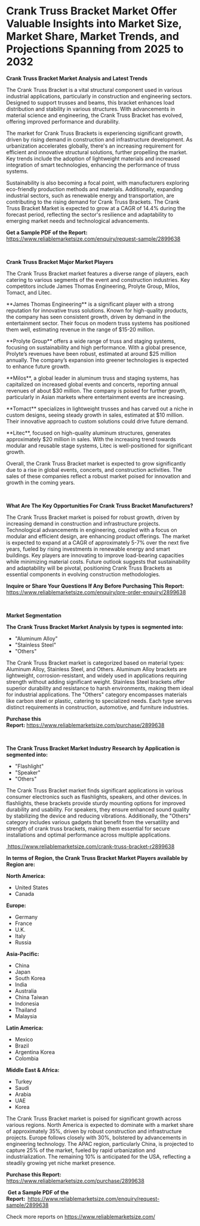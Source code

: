 <p><h1>Crank Truss Bracket Market Offer Valuable Insights into Market Size, Market Share, Market Trends, and Projections Spanning from 2025 to 2032</h1></p><p><strong>Crank Truss Bracket Market Analysis and Latest Trends</strong></p>
<p><p>The Crank Truss Bracket is a vital structural component used in various industrial applications, particularly in construction and engineering sectors. Designed to support trusses and beams, this bracket enhances load distribution and stability in various structures. With advancements in material science and engineering, the Crank Truss Bracket has evolved, offering improved performance and durability.</p><p>The market for Crank Truss Brackets is experiencing significant growth, driven by rising demand in construction and infrastructure development. As urbanization accelerates globally, there's an increasing requirement for efficient and innovative structural solutions, further propelling the market. Key trends include the adoption of lightweight materials and increased integration of smart technologies, enhancing the performance of truss systems.</p><p>Sustainability is also becoming a focal point, with manufacturers exploring eco-friendly production methods and materials. Additionally, expanding industrial sectors, such as renewable energy and transportation, are contributing to the rising demand for Crank Truss Brackets. The Crank Truss Bracket Market is expected to grow at a CAGR of 14.4% during the forecast period, reflecting the sector's resilience and adaptability to emerging market needs and technological advancements.</p></p>
<p><strong>Get a Sample PDF of the Report:&nbsp;</strong> <a href="https://www.reliablemarketsize.com/enquiry/request-sample/2899638?utm_campaign=2853&utm_medium=2&utm_source=Github&utm_content=ia&utm_term=16032025&utm_id=crank-truss-bracket">https://www.reliablemarketsize.com/enquiry/request-sample/2899638</a></p>
<p>&nbsp;</p>
<p><strong>Crank Truss Bracket Major Market Players</strong></p>
<p><p>The Crank Truss Bracket market features a diverse range of players, each catering to various segments of the event and construction industries. Key competitors include James Thomas Engineering, Prolyte Group, Milos, Tomact, and Litec. </p><p>**James Thomas Engineering** is a significant player with a strong reputation for innovative truss solutions. Known for high-quality products, the company has seen consistent growth, driven by demand in the entertainment sector. Their focus on modern truss systems has positioned them well, estimating revenue in the range of $15-20 million.</p><p>**Prolyte Group** offers a wide range of truss and staging systems, focusing on sustainability and high performance. With a global presence, Prolyte’s revenues have been robust, estimated at around $25 million annually. The company’s expansion into greener technologies is expected to enhance future growth.</p><p>**Milos**, a global leader in aluminum truss and staging systems, has capitalized on increased global events and concerts, reporting annual revenues of about $30 million. The company is poised for further growth, particularly in Asian markets where entertainment events are increasing.</p><p>**Tomact** specializes in lightweight trusses and has carved out a niche in custom designs, seeing steady growth in sales, estimated at $10 million. Their innovative approach to custom solutions could drive future demand.</p><p>**Litec**, focused on high-quality aluminum structures, generates approximately $20 million in sales. With the increasing trend towards modular and reusable stage systems, Litec is well-positioned for significant growth.</p><p>Overall, the Crank Truss Bracket market is expected to grow significantly due to a rise in global events, concerts, and construction activities. The sales of these companies reflect a robust market poised for innovation and growth in the coming years.</p></p>
<p>&nbsp;</p>
<p><strong>What Are The Key Opportunities For Crank Truss Bracket Manufacturers?</strong></p>
<p><p>The Crank Truss Bracket market is poised for robust growth, driven by increasing demand in construction and infrastructure projects. Technological advancements in engineering, coupled with a focus on modular and efficient design, are enhancing product offerings. The market is expected to expand at a CAGR of approximately 5-7% over the next five years, fueled by rising investments in renewable energy and smart buildings. Key players are innovating to improve load-bearing capacities while minimizing material costs. Future outlook suggests that sustainability and adaptability will be pivotal, positioning Crank Truss Brackets as essential components in evolving construction methodologies.</p></p>
<p><strong>Inquire or Share Your Questions If Any Before Purchasing This Report:</strong> <a href="https://www.reliablemarketsize.com/enquiry/pre-order-enquiry/2899638?utm_campaign=2853&utm_medium=2&utm_source=Github&utm_content=ia&utm_term=16032025&utm_id=crank-truss-bracket">https://www.reliablemarketsize.com/enquiry/pre-order-enquiry/2899638</a></p>
<p>&nbsp;</p>
<p><strong>Market Segmentation</strong></p>
<p><strong>The Crank Truss Bracket Market Analysis by types is segmented into:</strong></p>
<p><ul><li>"Aluminum Alloy"</li><li>"Stainless Steel"</li><li>"Others"</li></ul></p>
<p><p>The Crank Truss Bracket market is categorized based on material types: Aluminum Alloy, Stainless Steel, and Others. Aluminum Alloy brackets are lightweight, corrosion-resistant, and widely used in applications requiring strength without adding significant weight. Stainless Steel brackets offer superior durability and resistance to harsh environments, making them ideal for industrial applications. The "Others" category encompasses materials like carbon steel or plastic, catering to specialized needs. Each type serves distinct requirements in construction, automotive, and furniture industries.</p></p>
<p><strong>Purchase this Report:&nbsp;</strong><a href="https://www.reliablemarketsize.com/purchase/2899638?utm_campaign=2853&utm_medium=2&utm_source=Github&utm_content=ia&utm_term=16032025&utm_id=crank-truss-bracket">https://www.reliablemarketsize.com/purchase/2899638</a></p>
<p>&nbsp;</p>
<p><strong>The Crank Truss Bracket Market Industry Research by Application is segmented into:</strong></p>
<p><ul><li>"Flashlight"</li><li>"Speaker"</li><li>"Others"</li></ul></p>
<p><p>The Crank Truss Bracket market finds significant applications in various consumer electronics such as flashlights, speakers, and other devices. In flashlights, these brackets provide sturdy mounting options for improved durability and usability. For speakers, they ensure enhanced sound quality by stabilizing the device and reducing vibrations. Additionally, the "Others" category includes various gadgets that benefit from the versatility and strength of crank truss brackets, making them essential for secure installations and optimal performance across multiple applications.</p></p>
<p><a href="https://www.reliablemarketsize.com/crank-truss-bracket-r2899638?utm_campaign=2853&utm_medium=2&utm_source=Github&utm_content=ia&utm_term=16032025&utm_id=crank-truss-bracket">&nbsp;https://www.reliablemarketsize.com/crank-truss-bracket-r2899638</a></p>
<p><strong>In terms of Region, the Crank Truss Bracket Market Players available by Region are:</strong></p>
<p>
    <p> <strong> North America: </strong>
        <ul>
            <li>United States</li>
            <li>Canada</li>
        </ul>
        </p> 
    <p> <strong> Europe: </strong>
        <ul>
            <li>Germany</li>
            <li>France</li>
            <li>U.K.</li>
            <li>Italy</li>
            <li>Russia</li>
        </ul>
        </p> 
    <p> <strong> Asia-Pacific: </strong>
        <ul>
            <li>China</li>
            <li>Japan</li>
            <li>South Korea</li>
            <li>India</li>
            <li>Australia</li>
            <li>China Taiwan</li>
            <li>Indonesia</li>
            <li>Thailand</li>
            <li>Malaysia</li>
        </ul>
        </p> 
    <p> <strong> Latin America: </strong>
        <ul>
            <li>Mexico</li>
            <li>Brazil</li>
            <li>Argentina Korea</li>
            <li>Colombia</li>
        </ul>
        </p> 
    <p> <strong> Middle East & Africa: </strong>
        <ul>
            <li>Turkey</li>
            <li>Saudi</li>
            <li>Arabia</li>
            <li>UAE</li>
            <li>Korea</li>
        </ul>
    </p>
    </p>
<p><p>The Crank Truss Bracket market is poised for significant growth across various regions. North America is expected to dominate with a market share of approximately 35%, driven by robust construction and infrastructure projects. Europe follows closely with 30%, bolstered by advancements in engineering technology. The APAC region, particularly China, is projected to capture 25% of the market, fueled by rapid urbanization and industrialization. The remaining 10% is anticipated for the USA, reflecting a steadily growing yet niche market presence.</p></p>
<p><strong>Purchase this Report: </strong><a href="https://www.reliablemarketsize.com/purchase/2899638?utm_campaign=2853&utm_medium=2&utm_source=Github&utm_content=ia&utm_term=16032025&utm_id=crank-truss-bracket">https://www.reliablemarketsize.com/purchase/2899638</a></p>
<p>&nbsp;<strong>Get a Sample PDF of the Report:&nbsp;&nbsp;</strong><a href="https://www.reliablemarketsize.com/enquiry/request-sample/2899638?utm_campaign=2853&utm_medium=2&utm_source=Github&utm_content=ia&utm_term=16032025&utm_id=crank-truss-bracket">https://www.reliablemarketsize.com/enquiry/request-sample/2899638</a></p>
<p><strong></strong></p>
<p>Check more reports on <a href="https://www.reliablemarketsize.com/?utm_campaign=2853&utm_medium=2&utm_source=Github&utm_content=ia&utm_term=16032025&utm_id=crank-truss-bracket">https://www.reliablemarketsize.com/</a></p>